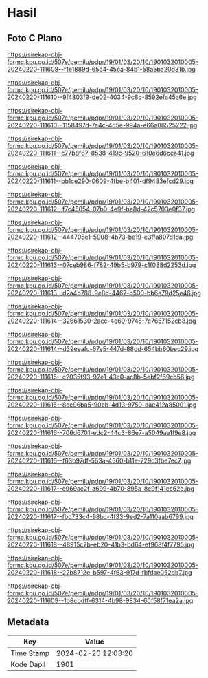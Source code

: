 # Hasil

## Foto C Plano

https://sirekap-obj-formc.kpu.go.id/507e/pemilu/pdpr/19/01/03/20/10/1901032010005-20240220-111608--f1e1889d-65c4-45ca-84b1-58a5ba20d31b.jpg

https://sirekap-obj-formc.kpu.go.id/507e/pemilu/pdpr/19/01/03/20/10/1901032010005-20240220-111610--9f4803f9-de02-4034-9c8c-8592efa45a6e.jpg

https://sirekap-obj-formc.kpu.go.id/507e/pemilu/pdpr/19/01/03/20/10/1901032010005-20240220-111610--1158497d-7a4c-4d5e-994a-e66a06525222.jpg

https://sirekap-obj-formc.kpu.go.id/507e/pemilu/pdpr/19/01/03/20/10/1901032010005-20240220-111611--c77b8f67-8538-419c-9520-610e6d6cca41.jpg

https://sirekap-obj-formc.kpu.go.id/507e/pemilu/pdpr/19/01/03/20/10/1901032010005-20240220-111611--bb1ce290-0609-4fbe-b401-df9483efcd29.jpg

https://sirekap-obj-formc.kpu.go.id/507e/pemilu/pdpr/19/01/03/20/10/1901032010005-20240220-111612--f7c45054-07b0-4e9f-be8d-42c5703e0f37.jpg

https://sirekap-obj-formc.kpu.go.id/507e/pemilu/pdpr/19/01/03/20/10/1901032010005-20240220-111612--444705e1-5908-4b73-be19-e3ffa807d1da.jpg

https://sirekap-obj-formc.kpu.go.id/507e/pemilu/pdpr/19/01/03/20/10/1901032010005-20240220-111613--07ceb986-f782-49b5-b979-c1f088d2253d.jpg

https://sirekap-obj-formc.kpu.go.id/507e/pemilu/pdpr/19/01/03/20/10/1901032010005-20240220-111613--d2a4b788-9e8d-4467-b500-bb6e79d25e46.jpg

https://sirekap-obj-formc.kpu.go.id/507e/pemilu/pdpr/19/01/03/20/10/1901032010005-20240220-111614--32661530-2acc-4e69-9745-7c7657152cb8.jpg

https://sirekap-obj-formc.kpu.go.id/507e/pemilu/pdpr/19/01/03/20/10/1901032010005-20240220-111614--d39eeafc-67e5-447d-88dd-654bb60bec29.jpg

https://sirekap-obj-formc.kpu.go.id/507e/pemilu/pdpr/19/01/03/20/10/1901032010005-20240220-111615--c2035f93-92e1-43e0-ac8b-5ebf2f69cb56.jpg

https://sirekap-obj-formc.kpu.go.id/507e/pemilu/pdpr/19/01/03/20/10/1901032010005-20240220-111615--8cc96ba5-90eb-4d13-9750-dae412a85001.jpg

https://sirekap-obj-formc.kpu.go.id/507e/pemilu/pdpr/19/01/03/20/10/1901032010005-20240220-111616--706d6701-edc2-44c3-86e7-a5049ae1f9e8.jpg

https://sirekap-obj-formc.kpu.go.id/507e/pemilu/pdpr/19/01/03/20/10/1901032010005-20240220-111616--f63b97df-563a-4560-b11e-729c3fbe7ec7.jpg

https://sirekap-obj-formc.kpu.go.id/507e/pemilu/pdpr/19/01/03/20/10/1901032010005-20240220-111617--e969ac2f-a699-4b70-895a-8e9f141ec62e.jpg

https://sirekap-obj-formc.kpu.go.id/507e/pemilu/pdpr/19/01/03/20/10/1901032010005-20240220-111617--fbc733c4-98bc-4f33-9ed2-7a110aab6799.jpg

https://sirekap-obj-formc.kpu.go.id/507e/pemilu/pdpr/19/01/03/20/10/1901032010005-20240220-111618--48915c2b-eb20-41b3-bd64-ef968f4f7795.jpg

https://sirekap-obj-formc.kpu.go.id/507e/pemilu/pdpr/19/01/03/20/10/1901032010005-20240220-111618--22b8712e-b597-4f63-917d-fbfdae052db7.jpg

https://sirekap-obj-formc.kpu.go.id/507e/pemilu/pdpr/19/01/03/20/10/1901032010005-20240220-111609--1b8cbdff-6314-4b98-9834-60f58f71ea2a.jpg


## Metadata

| Key        | Value               |
| ---------- | ------------------- |
| Time Stamp | 2024-02-20 12:03:20 |
| Kode Dapil | 1901                |




